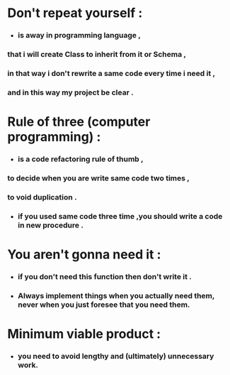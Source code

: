 # Don't repeat yourself :

* ### is away in programming language ,
### that i will create Class to inherit from it or Schema ,
###  in that way i don't rewrite a same code every time i need it ,
###  and in this way my project be clear .

# Rule of three (computer programming) :

* ###  is a code refactoring rule of thumb ,
###  to decide when you are write same code two times ,
###  to void duplication .

* ###  if you used same code three time ,you should write a code in new procedure .

# You aren't gonna need it :

* ###  if you don't need this function then don't write it .

* ###  Always implement things when you actually need them, never when you just foresee that you need them.

# Minimum viable product :

* ###  you need to avoid lengthy and (ultimately) unnecessary work.
